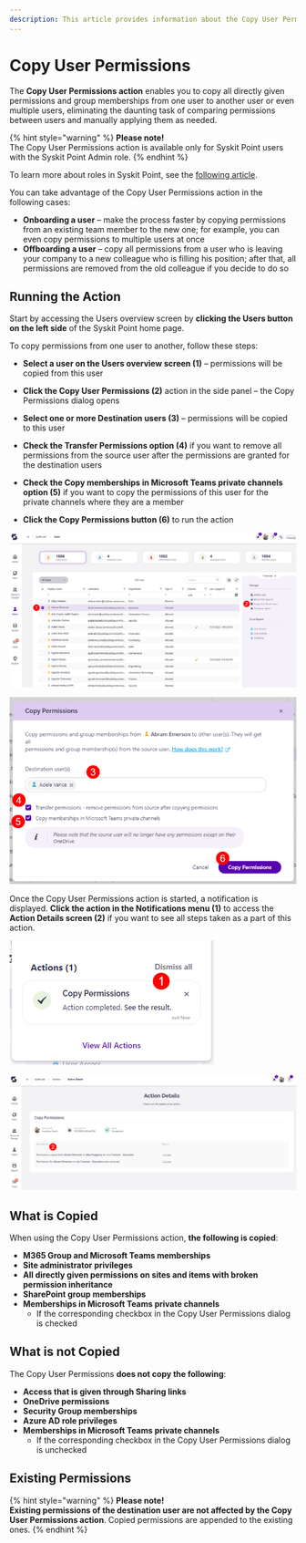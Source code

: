 ```yaml
---
description: This article provides information about the Copy User Permissions action.
---
```


# Copy User Permissions

The **Copy User Permissions action** enables you to copy all directly given permissions and group memberships from one user to another user or even multiple users, eliminating the daunting task of comparing permissions between users and manually applying them as needed.

{% hint style="warning" %}
**Please note!**  
The Copy User Permissions action is available only for Syskit Point users with the Syskit Point Admin role.
{% endhint %}

To learn more about roles in Syskit Point, see the [following article](../setup/configuration/configure/essential/enable-role-based-access.md).

You can take advantage of the Copy User Permissions action in the following cases:

* **Onboarding a user** – make the process faster by copying permissions from an existing team member to the new one; for example, you can even copy permissions to multiple users at once
* **Offboarding a user** – copy all permissions from a user who is leaving your company to a new colleague who is filling his position; after that, all permissions are removed from the old colleague if you decide to do so

## Running the Action

Start by accessing the Users overview screen by **clicking the Users button on the left side** of the Syskit Point home page.  

To copy permissions from one user to another, follow these steps:

* **Select a user on the Users overview screen \(1\)** – permissions will be copied from this user
* **Click the Copy User Permissions \(2\)** action in the side panel – the Copy Permissions dialog opens
* **Select one or more Destination users \(3\)** – permissions will be copied to this user
* **Check the Transfer Permissions option \(4\)** if you want to remove all permissions from the source user after the permissions are granted for the destination users
* **Check the Copy memberships in Microsoft Teams private channels option \(5\)** if you want to copy the permissions of this user for the private channels where they are a member

* **Click the Copy Permissions button \(6\)** to run the action

![Users Overview - Copy User Permissions](../.gitbook/assets/copy-user-permissions-users-overview.png)

![Copy User Permissions Dialog](../.gitbook/assets/copy-user-permissions-copy-permissions-dialog.png)

Once the Copy User Permissions action is started, a notification is displayed. **Click the action in the Notifications menu \(1\)** to access the **Action Details screen \(2\)** if you want to see all steps taken as a part of this action.

![Notifications Menu - Copy User Permissions](../.gitbook/assets/copy-user-permissions-copy-permissions-notification.png)

![Actions Details - Copy User Permissions steps](../.gitbook/assets/copy-user-permissions-action-details.png)

## What is Copied

When using the Copy User Permissions action, **the following is copied**:

* **M365 Group and Microsoft Teams memberships**
* **Site administrator privileges**
* **All directly given permissions on sites and items with broken permission inheritance**
* **SharePoint group memberships**
* **Memberships in Microsoft Teams private channels** 
    * If the corresponding checkbox in the Copy User Permissions dialog is checked

## What is not Copied

The Copy User Permissions **does not copy the following**:

* **Access that is given through Sharing links**
* **OneDrive permissions**
* **Security Group memberships**
* **Azure AD role privileges**
* **Memberships in Microsoft Teams private channels**
    * If the corresponding checkbox in the Copy User Permissions dialog is unchecked

## Existing Permissions 

{% hint style="warning" %}
**Please note!**  
**Existing permissions of the destination user are not affected by the Copy User Permissions action**.
Copied permissions are appended to the existing ones.
{% endhint %}